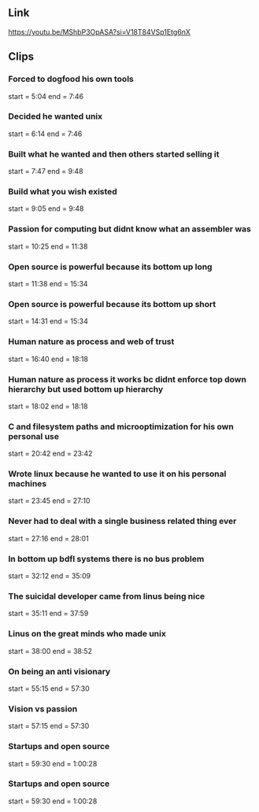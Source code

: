 ## Link
https://youtu.be/MShbP3OpASA?si=V18T84VSp1Etg6nX

## Clips

### Forced to dogfood his own tools
start = 5:04
end = 7:46

### Decided he wanted unix
start = 6:14
end = 7:46

### Built what he wanted and then others started selling it
start = 7:47
end = 9:48

### Build what you wish existed
start = 9:05
end = 9:48

### Passion for computing but didnt know what an assembler was
start = 10:25
end = 11:38

### Open source is powerful because its bottom up long
start = 11:38
end = 15:34

### Open source is powerful because its bottom up short
start = 14:31
end = 15:34

### Human nature as process and web of trust
start = 16:40
end = 18:18

### Human nature as process it works bc didnt enforce top down hierarchy but used bottom up hierarchy
start = 18:02
end = 18:18

### C and filesystem paths and microoptimization for his own personal use
start = 20:42
end = 23:42

### Wrote linux because he wanted to use it on his personal machines
start = 23:45
end = 27:10

### Never had to deal with a single business related thing ever
start = 27:16
end = 28:01

### In bottom up bdfl systems there is no bus problem
start = 32:12
end = 35:09

### The suicidal developer came from linus being nice
start = 35:11
end = 37:59

### Linus on the great minds who made unix
start = 38:00
end = 38:52

### On being an anti visionary
start = 55:15
end = 57:30

### Vision vs passion
start = 57:15
end = 57:30

### Startups and open source
start = 59:30
end = 1:00:28

### Startups and open source
start = 59:30
end = 1:00:28

